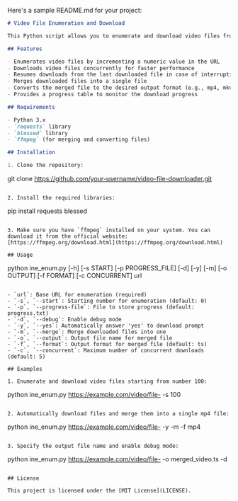 Here's a sample README.md for your project:

```markdown
# Video File Enumeration and Download

This Python script allows you to enumerate and download video files from a given base URL. It supports resuming downloads, merging downloaded files into a single file, and converting the merged file to various output formats.

## Features

- Enumerates video files by incrementing a numeric value in the URL
- Downloads video files concurrently for faster performance
- Resumes downloads from the last downloaded file in case of interruption
- Merges downloaded files into a single file
- Converts the merged file to the desired output format (e.g., mp4, mkv, avi)
- Provides a progress table to monitor the download progress

## Requirements

- Python 3.x
- `requests` library
- `blessed` library
- `ffmpeg` (for merging and converting files)

## Installation

1. Clone the repository:
   ```
   git clone https://github.com/your-username/video-file-downloader.git
   ```

2. Install the required libraries:
   ```
   pip install requests blessed
   ```

3. Make sure you have `ffmpeg` installed on your system. You can download it from the official website: [https://ffmpeg.org/download.html](https://ffmpeg.org/download.html)

## Usage

```
python ine_enum.py [-h] [-s START] [-p PROGRESS_FILE] [-d] [-y] [-m] [-o OUTPUT] [-f FORMAT] [-c CONCURRENT] url
```

- `url`: Base URL for enumeration (required)
- `-s`, `--start`: Starting number for enumeration (default: 0)
- `-p`, `--progress-file`: File to store progress (default: progress.txt)
- `-d`, `--debug`: Enable debug mode
- `-y`, `--yes`: Automatically answer 'yes' to download prompt
- `-m`, `--merge`: Merge downloaded files into one
- `-o`, `--output`: Output file name for merged file
- `-f`, `--format`: Output format for merged file (default: ts)
- `-c`, `--concurrent`: Maximum number of concurrent downloads (default: 5)

## Examples

1. Enumerate and download video files starting from number 100:
   ```
   python ine_enum.py https://example.com/video/file- -s 100
   ```

2. Automatically download files and merge them into a single mp4 file:
   ```
   python ine_enum.py https://example.com/video/file- -y -m -f mp4
   ```

3. Specify the output file name and enable debug mode:
   ```
   python ine_enum.py https://example.com/video/file- -o merged_video.ts -d
   ```

## License

This project is licensed under the [MIT License](LICENSE).
```